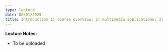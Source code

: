 ```yaml
---
type: lecture
date: 08/01/2025
title: Introduction 1) course overview; 2) multimedia applications; 3) media types; 4) challenges and research issues.
---
```

**Lecture Notes:**
- To be uploaded
